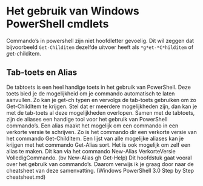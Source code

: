 # Het gebruik van Windows PowerShell cmdlets
Commando’s in powershell zijn niet hoofdletter gevoelig. Dit wil zeggen dat bijvoorbeeld `Get-Childitem` dezelfde uitvoer heeft als `*g*et-*C*hilditem` of *g*et-*c*hilditem.
## Tab-toets en Alias
De tabtoets is een heel handige toets in het gebruik van PowerShell. Deze toets bied je de mogelijkheid om je commando automatisch te laten aanvullen.  Zo kan je get-ch typen en vervolgs de tab-toets gebruiken om zo Get-ChildItem te krijgen. Stel dat er meerdere mogelijkheden zijn, dan kan je met de tab-toets al deze mogelijkheden overlopen.
Samen met de tabtoets, zijn de aliases een handige tool voor het gebruik van PowerShell commando’s. Een alias maakt het mogelijk om een commando in een verkorte versie te schrijven. Zo is het commando dir een verkorte versie van het commando Get-ChildItem. Een lijst van alle mogelijke aliases kan je krijgen met het commando Get-Alias sort. Het is ook mogelijk om zelf een alias te maken. Dit kan via het commando New-Alias VerkorteVersie VolledigCommando. (bv New-Alias gh Get-Help)
Dit hoofdstuk gaat vooral over het gebruik van commando’s. Daarom verwijs ik je graag door naar de cheatsheet van deze samenvatting. (Windows PowerShell 3.0 Step by Step cheatsheet.md)
